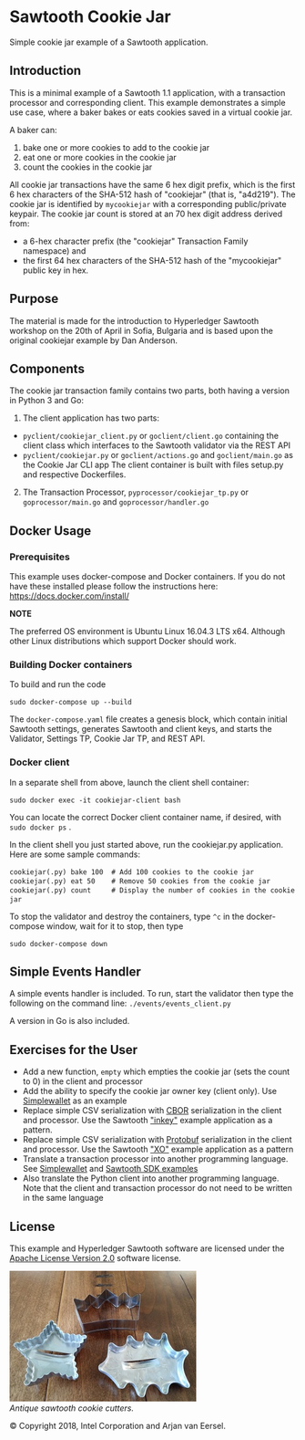 # Sawtooth Cookie Jar
Simple cookie jar example of a Sawtooth application.

## Introduction
This is a minimal example of a Sawtooth 1.1 application,
with a transaction processor and corresponding client.
This example demonstrates a simple use case, where a baker bakes or eats cookies saved in a virtual cookie jar.

A baker can:
1. bake one or more cookies to add to the cookie jar
2. eat one or more cookies in the cookie jar
3. count the cookies in the cookie jar

All cookie jar transactions have the same 6 hex digit prefix, which is the first 6 hex characters of the SHA-512 hash of "cookiejar" (that is, "a4d219").
The cookie jar is identified by `mycookiejar` with a corresponding public/private keypair.
The cookie jar count is stored at an 70 hex digit address derived from:
* a 6-hex character prefix (the "cookiejar" Transaction Family namespace) and
* the first 64 hex characters of the SHA-512 hash of the "mycookiejar" public key in hex.

## Purpose
The material is made for the introduction to Hyperledger Sawtooth workshop on the 20th of April in Sofia, Bulgaria and is based upon the original cookiejar example by Dan Anderson. 

## Components
The cookie jar transaction family contains two parts, both having a version in Python 3 and Go:
1. The client application has two parts:
* `pyclient/cookiejar_client.py` or `goclient/client.go`
containing the client class which interfaces to the Sawtooth validator via the REST API
* `pyclient/cookiejar.py` or `goclient/actions.go` and `goclient/main.go` as the Cookie Jar CLI app
The client container is built with files setup.py and respective Dockerfiles.

2. The Transaction Processor, `pyprocessor/cookiejar_tp.py` or `goprocessor/main.go` and `goprocessor/handler.go`

## Docker Usage
### Prerequisites
This example uses docker-compose and Docker containers. If you do not have these installed please follow the instructions here: https://docs.docker.com/install/

**NOTE**

The preferred OS environment is Ubuntu Linux 16.04.3 LTS x64.
Although other Linux distributions which support Docker should work.

### Building Docker containers
To build and run the code
```
sudo docker-compose up --build
```

The `docker-compose.yaml` file creates a genesis block, which contain initial Sawtooth settings, generates Sawtooth and client keys, and starts the Validator, Settings TP, Cookie Jar TP, and REST API.

### Docker client
In a separate shell from above, launch the client shell container:
```
sudo docker exec -it cookiejar-client bash
```
You can locate the correct Docker client container name, if desired, with
`sudo docker ps` .

In the client shell you just started above, run the cookiejar.py application.
Here are some sample commands:
```
cookiejar(.py) bake 100  # Add 100 cookies to the cookie jar
cookiejar(.py) eat 50    # Remove 50 cookies from the cookie jar
cookiejar(.py) count     # Display the number of cookies in the cookie jar
```

To stop the validator and destroy the containers, type `^c` in the docker-compose window, wait for it to stop, then type
```
sudo docker-compose down
```

## Simple Events Handler
A simple events handler is included.  To run, start the validator then
type the following on the command line:
`./events/events_client.py`

A version in Go is also included.

## Exercises for the User
* Add a new function, `empty` which empties the cookie jar (sets the count to 0) in the client and processor
* Add the ability to specify the cookie jar owner key (client only).  Use
[Simplewallet](https://github.com/askmish/sawtooth-simplewallet) as an example
* Replace simple CSV serialization with [CBOR](http://cbor.io/) serialization in the client and processor.
Use the Sawtooth
["inkey"](https://github.com/hyperledger/sawtooth-core/tree/master/sdk/examples/intkey_python)
example application as a pattern.
* Replace simple CSV serialization with [Protobuf](https://developers.google.com/protocol-buffers/) serialization in the client and processor.
Use the Sawtooth
["XO"](https://github.com/hyperledger/sawtooth-core/tree/master/sdk/examples/xo_python)
example application as a pattern
* Translate a transaction processor into another programming language.
See
[Simplewallet](https://github.com/askmish/sawtooth-simplewallet)
and
[Sawtooth SDK examples](https://github.com/hyperledger/sawtooth-core/tree/master/sdk/examples)
* Also translate the Python client into another programming language.
Note that the client and transaction processor do not need to be written in the same language

## License
This example and Hyperledger Sawtooth software are licensed under the [Apache License Version 2.0](LICENSE) software license.

![Photo of sawtooth cookie cutters]( images/sawtooth-cookie-cutters.jpg "Sawtooth cookie cutters")
<br /> *Antique sawtooth cookie cutters.*

© Copyright 2018, Intel Corporation and Arjan van Eersel.
